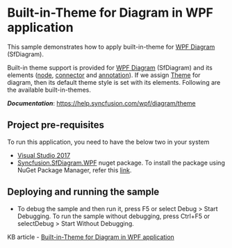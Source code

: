 # Built-in-Theme for Diagram in WPF application
This sample demonstrates how to apply built-in-theme for [WPF Diagram](https://www.syncfusion.com/wpf-controls/diagram) (SfDiagram).

Built-in theme support is provided for [WPF Diagram](https://www.syncfusion.com/wpf-controls/diagram) (SfDiagram) and its elements ([node](https://help.syncfusion.com/cr/wpf/Syncfusion.SfDiagram.WPF~Syncfusion.UI.Xaml.Diagram.NodeViewModel.html), [connector](https://help.syncfusion.com/cr/wpf/Syncfusion.SfDiagram.WPF~Syncfusion.UI.Xaml.Diagram.ConnectorViewModel.html) and [annotation](https://help.syncfusion.com/cr/wpf/Syncfusion.SfDiagram.WPF~Syncfusion.UI.Xaml.Diagram.TextAnnotationViewModel.html)). If we assign [Theme](https://help.syncfusion.com/cr/wpf/Syncfusion.SfDiagram.WPF~Syncfusion.UI.Xaml.Diagram.Theming.DiagramTheme.html) for diagram, then its default theme style is set with its elements. Following are the available built-in-themes.

__*Documentation*__: https://help.syncfusion.com/wpf/diagram/theme

## Project pre-requisites
To run this application, you need to have the below two in your system

* [Visual Studio 2017](https://www.visualstudio.com/wpf-vs)
* [Syncfusion.SfDiagram.WPF](https://www.nuget.org/packages/Syncfusion.SfDiagram.WPF/) nuget package. To install the package using NuGet Package Manager, refer this [link](https://docs.microsoft.com/en-us/nuget/quickstart/install-and-use-a-package-in-visual-studio#nuget-package-manager).

## Deploying and running the sample
* To debug the sample and then run it, press F5 or select Debug > Start Debugging. To run the sample without debugging, press Ctrl+F5 or selectDebug > Start Without Debugging.

KB article - [Built-in-Theme for Diagram in WPF application](https://www.syncfusion.com/kb/11409/how-to-apply-built-in-theme-for-node-and-connector-in-wpf-diagram-sfdiagram)

